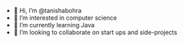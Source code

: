 - 👋 Hi, I’m @tanishabohra
- 👀 I’m interested in computer science
- 🌱 I’m currently learning Java
- 💞️ I’m looking to collaborate on start ups and side-projects


<!---
tanishabohra/tanishabohra is a ✨ special ✨ repository because its `README.md` (this file) appears on your GitHub profile.
You can click the Preview link to take a look at your changes.
--->
